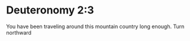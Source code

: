 # Deuteronomy 2:3

You have been traveling around this mountain country long enough. Turn northward
